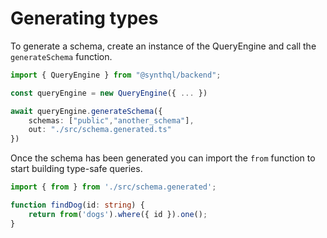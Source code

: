 # Generating types

To generate a schema, create an instance of the QueryEngine and call the `generateSchema` function.

```ts
import { QueryEngine } from "@synthql/backend";

const queryEngine = new QueryEngine({ ... })

await queryEngine.generateSchema({
    schemas: ["public","another_schema"],
    out: "./src/schema.generated.ts"
})
```

Once the schema has been generated you can import the `from` function to start building
type-safe queries.

```ts
import { from } from './src/schema.generated';

function findDog(id: string) {
    return from('dogs').where({ id }).one();
}
```
